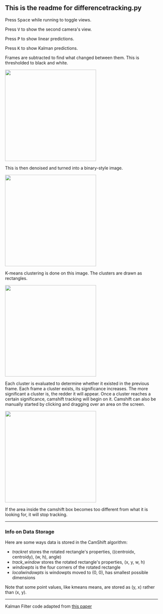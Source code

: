 ## This is the readme for **differencetracking.py** ##

Press <kbd>Space</kbd> while running to toggle views.

Press <kbd>V</kbd> to show the second camera's view.

Press <kbd>P</kbd> to show linear predictions.

Press <kbd>K</kbd> to show Kalman predictions.

Frames are subtracted to find what changed between them.
This is thresholded to black and white.

<img src="https://gitlab.jhuapl.edu/manizsg1/arguss/raw/master/max_code/images/difference.png" width="300">

This is then denoised and turned into a binary-style image.

<img src="https://gitlab.jhuapl.edu/manizsg1/arguss/raw/master/max_code/images/denoiseddifference.png" width="300">

K-means clustering is done on this image. The clusters are drawn as rectangles.

<img src="https://gitlab.jhuapl.edu/manizsg1/arguss/raw/master/max_code/images/cluster.png" width="300">

Each cluster is evaluated to determine whether it existed in the previous frame.
Each frame a cluster exists, its significance increases.
The more significant a cluster is, the redder it will appear.
Once a cluster reaches a certain significance, camshift tracking will begin on it.
Camshift can also be manually started by clicking and dragging over an area on the screen.

<img src="https://gitlab.jhuapl.edu/manizsg1/arguss/raw/master/max_code/images/camshift.png" width="300">

If the area inside the camshift box becomes too different from what it is looking for, it will stop tracking.

- - - -

### Info on Data Storage ###

Here are some ways data is stored in the CamShift algorithm:

* *trackret* stores the rotated rectangle's properties, ((centroidx, centroidy), (w, h), angle)
* *track_window* stores the rotated rectangle's properties, (x, y, w, h)
* *windowpts* is the four corners of the rotated rectangle
* *localwindowpts* is windowpts moved to (0, 0), has smallest possible dimensions

Note that some point values, like kmeans means, are stored as (y, x) rather than (x, y).

- - - -

Kalman Filter code adapted from [this paper](https://arxiv.org/pdf/1204.0375.pdf)
